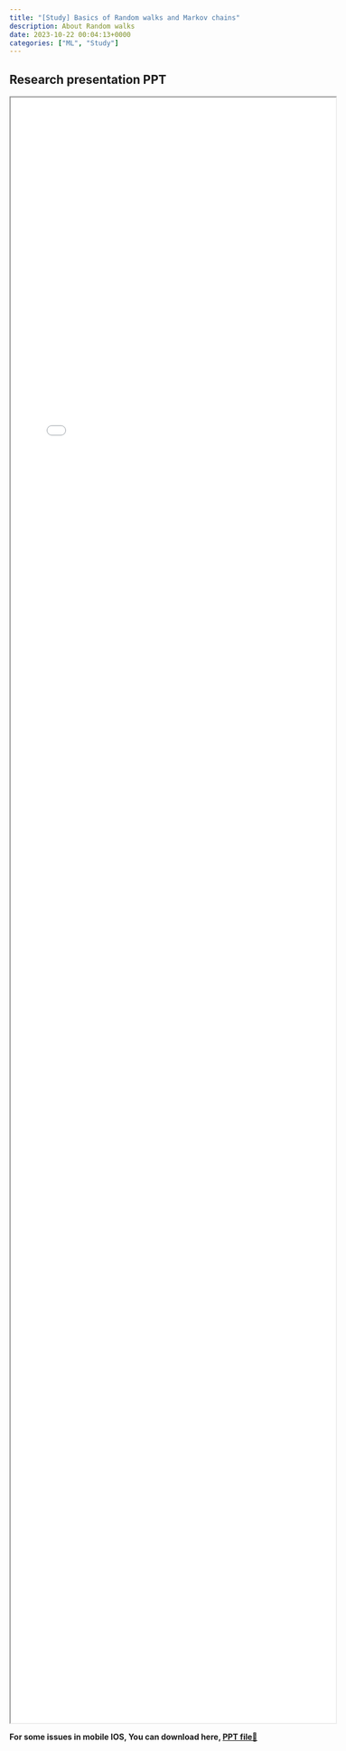 ```yaml
---
title: "[Study] Basics of Random walks and Markov chains" 
description: About Random walks
date: 2023-10-22 00:04:13+0000
categories: ["ML", "Study"]
---
```



## Research presentation PPT 

<iframe src= ppt.pdf#toolbar=0&navpanes=0 style="display:block; width:60vw; height: 72vh"></iframe>

**For some issues in mobile IOS, You can download here, [PPT file📄](ppt.pdf)**